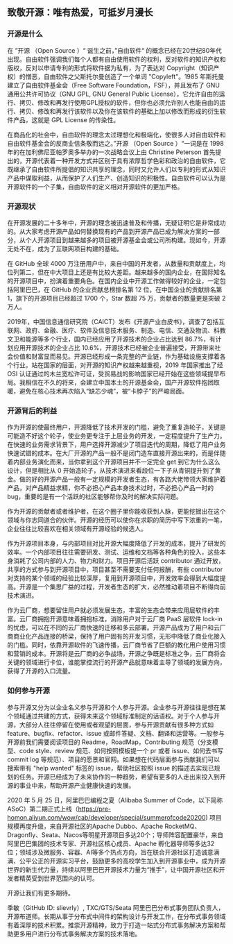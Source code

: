 ## 致敬开源：唯有热爱，可抵岁月漫长
### 开源是什么    
在 ”开源 （Open Source ）“ 诞生之前，”自由软件“ 的概念已经在20世纪80年代出现。自由软件强调我们每个人都有自由使用软件的权利，反对软件的知识产权和版权，反对以申请专利的形式将软件据为私有，为了表达对 Copyright（知识产权）的憎恶，自由软件之父斯托尔曼创造了一个单词 "Copyleft"。1985 年斯托曼建立了自由软件基金会（Free Software Foundation，FSF），并且发布了 GNU 通用公共许可协议（GNU GPL, GNU General Public License），它允许自由的运行、拷贝、修改和再发行使用GPL授权的软件，但你也必须允许别人也能自由的运行、拷贝、修改和再发行该软件以及你在该软件的基础上加以修改而形成的衍生软件产品，这就是 GPL License 的传染性。

在商品化的社会中，自由软件的理念太过理想化和极端化，使很多人对自由软件和自由软件基金会的反商业信条敬而远之。”开源 （Open Source ）“一词是在 1998 年的在加利佛尼亚帕罗奥多举办的一次战略会议上由 Christine Peterson 首先提出的，开源代表着一种开发方式并区别于具有浓厚哲学色彩和政治的自由软件，它既继承了自由软件所提倡的知识共享的理念，同时又允许人们以专利的形式从知识产品中谋取利益，从而保护了人们生产、创造知识的积极性。自由软件可以认为是开源软件的一个子集，自由软件的定义相对开源软件的更加严格。

### 开源现状   
在开源发展的二十多年中，开源的理念被迅速普及和传播，无疑证明它是非常成功的。从大家考虑开源产品如何替换现有的产品到开源产品已成为解决方案的一部分，从个人开源项目到越来越多的项目被开源基金会或公司所构建。现如今，开源无处不在，成为了互联网项目构建的基础。

在 GitHub 全球 4000 万注册用户中，来自中国的开发者，从数量和贡献度上，均位列第二，但在中大项目上还是有比较大差距。越来越多的国内企业，在国际知名的开源项目中，扮演着重要角色。在国内企业中开源工作做得较好的企业，一定包括阿里巴巴，在 GitHub 的企业贡献总榜排名第 12 位，在中国企业的贡献排名第 1，旗下的开源项目已经超过 1700 个，Star 数超 75 万，贡献者的数量更是突破 2万人。

2019年，中国信息通信研究院（CAICT）发布《开源产业白皮书》，调查了包括互联网、政府、金融、医疗、软件及信息技术服务、制造、电信、交通及物流、科教文卫和能源等多个行业，国内已经应用了开源技术的企业占比达到 86.7%，有计划应用开源技术的企业占比 10.6%，开源技术已经被企业普遍接受，开源带来社会价值和财富显而易见。开源已经形成一条完整的产业链，作为基础设施支撑着各个行业。站在国家的层面，对开源的知识产权越来越重视，2019 年国家推出了经 OSI 认证通过的木兰宽松许可证，受贸易战的影响国家已经开始在这些领域提早布局。我相信在不久的将来，会建立中国本土的开源基金会，国产开源软件抱团取暖，避免在核心技术再次陷入“缺芯少魂”，被“卡脖子”的严峻局面。

### 开源背后的利益
作为开源的使最终用户，开源降低了技术开发的门槛，避免了重复造轮子，关键是可能造不好这个轮子，使业务更专注于上层业务的开发，一定程度提升了生产力。在快速的业务需求背景下，用户选择开源减少了项目迭代的周期，降低了用户业务快速试错的成本。在大厂开源的产品一般不是闭门造车直接开源出来的，而是伴随着内部业务演化而来，当你拿到这个开源项目并不一定完全 get 到它为什么这么设计，但是相比从 0 开始造轮子，从技术演进来看段位一下子从青铜提升到了黄金。做的好的开源产品一般有一定规模的开发者生态，有各路大佬带领大家维护着产品，对产品精益求精，你不必担心产品本身技术过时，不必担心产品一时的 bug，重要的是有一个活跃的社区能够帮你及时的解决实际问题。

作为开源的贡献者或者维护者，在这个圈子里你能收获到人脉，更能挖掘出在这个领域与你志同道合的伙伴。开源的经历可以使你在求职的简历中写下浓重的一笔，企业往往比较喜欢在相关领域有开源经验的候选人。

作为开源项目本身，与内部项目对比开源大幅度降低了开发的成本，提升了研发的效率。一个内部项目往往需要研发、测试、运维和文档等各种角色的投入，这些本身消耗了公司内部的人力、物力和财力。项目开源后活跃 contributor 通过开放，共享的方式参与到开源项目中，项目甚至不需要支付任何报酬，有些 contributor 对支持的某个领域的经验比较深厚，复用到开源项目中，开发效率会得到大幅度提高。开源是一个集思广益的过程，开发者生态的扩大，必然推动着项目不断得向前技术演进。

作为云厂商，想要留住用户就必须发展生态，丰富的生态会带来应用层软件的丰富。云厂商拥抱开源意味着拥抱标准，消除用户对于云厂商 PaaS 层软件 lock-in 的忧虑，可以在不同的云厂商快速的迁移和多云部署。开源产品成为了用户和云厂商商业化产品连接的桥梁，保持了用户固有的开发习惯，无形中降低了商业化接入的门槛。同时，依靠开源软件的飞速传播，云厂商节省了巨额的教化用户使用习惯和营销的成本。开源将是云厂商的必争战场，开源之争既是标准之争，云厂商将会关键的领域进行卡位，谁能掌控流行的开源产品就意味着主导了领域的发展方向，获得了开源的入口流量。

### 如何参与开源
参与开源又分为以企业名义参与开源和个人参与开源。企业参与开源往往是想在某个领域通过共建的方式，获得未来这个领域标准制定的话语权。对于个人参与开源，大部分人往往停留在使用或者观望的层面，参与开源贡献有很多种方式如 feature、bugfix、refactor、issue 或邮件答疑、文档、翻译和运营等。一般参与开源前我们需要阅读项目的 Readme，RoadMap，Contributing 规范（分支模型、code style、review 规范、如何按照模板提一个 pr 或者 issue、如何去书写 commit log 等规范）、项目的愿景和官网。如果想在代码层面参与贡献我们可以搜索带有 "help wanted" 标签的 issue，帮助社区按照 issue 的描述去实现已规划的任务。开源已经成为了未来协作的一种趋势，希望有更多的人走出来投入到开源的事业中来，帮助开源产业健康快速的发展。

2020 年 5 月 25 日，阿里巴巴编程之夏（Alibaba Summer of Code，以下简称ASoC）第二期正式上线（https://pre-homon.aliyun.com/wow/cab/developer/special/summerofcode20200) 项目规模再度升级，来自开源社区的Apache Dubbo、Apache RocketMQ、Dragonfly、Seata、Nacos等明星开源项目多达20个；导师阵容配置豪华，来自阿里巴巴集团的技术专家、开源社区核心成员、Apache 孵化器导师等多达32位；领域涉及微服务、容器、AI等多个热点方向，旨在联合开源社区打造诚意满满、公平公正的开源实习平台，鼓励更多的高校学生加入到开源事业中，成为开源世界的新生代力量，持续以阿里巴巴开源技术力量为“推手”，让中国开源社区和开发者精英受到世界范围内的认可。

开源让我们有更多期待。

季敏（GitHub ID: slievrly）, TXC/GTS/Seata 阿里巴巴分布式事务团队负责人，开源布道师。长期从事于分布式中间件的架构设计与开发工作，在分布式事务领域有着深厚的技术积累。推崇开源精神，致力于打造一站式分布式事务解决方案和帮助更多用户进行分布式事务解决方案的技术落地。
